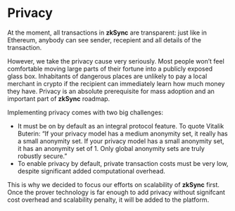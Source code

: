 # Privacy

At the moment, all transactions in **zkSync** are transparent: just like in Ethereum, anybody can see sender, recepient and all details of the transaction.

However, we take the privacy cause very seriously. Most people won’t feel comfortable moving large parts of their fortune into a publicly exposed glass box. Inhabitants of dangerous places are unlikely to pay a local merchant in crypto if the recipient can immediately learn how much money they have. Privacy is an absolute prerequisite for mass adoption and an important part of **zkSync** roadmap.

Implementing privacy comes with two big challenges:

- It must be on by default as an integral protocol feature. To quote Vitalik Buterin: “If your privacy model has a medium anonymity set, it really has a small anonymity set. If your privacy model has a small anonymity set, it has an anonymity set of 1. Only global anonymity sets are truly robustly secure.”
- To enable privacy by default, private transaction costs must be very low, despite significant added computational overhead.

This is why we decided to focus our efforts on scalability of **zkSync** first. Once the prover technology is far enough to add privacy without signifcant cost overhead and scalability penalty, it will be added to the platform.
